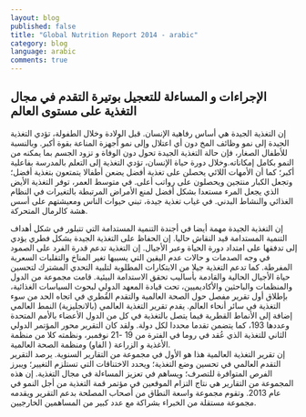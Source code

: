 ```yaml
---
layout: blog
published: false
title: "Global Nutrition Report 2014 - arabic"
category: blog
language: arabic
comments: true
---
```


##  الإجراءات و المساءلة  للتعجيل بوتيرة التقدم في مجال التغذية على مستوى العالم

إن التغذية الجيدة هي أساس رفاهية الإنسان. قبل الولادة وخلال  الطفولة، تؤدي التغذية الجيدة إلى نمو وظائف المخ دون أي اعتلال وإلى نمو أجهزة المناعة بقوة أكبر. وبالنسبة للأطفال الصغار، فإن حالة التغذية الجيدة تحول دون الوفاة و تزود الجسم بما يمكنه من النمو بكامل إمكاناته.وخلال دورة حياة الإنسان، تؤدي التغذية إلى التعلم بالمدرسة بفاعلية أكبر؛ كما أن الأمهات اللائي يحصلن على تغذية أفضل يضعن أطفالا يتمتعون بتغذية أفضل؛ وتجعل الكبار منتجين ويحصلون على رواتب أعلى. في متوسط العمر، توفر التغذية الأيض الذي يجعل المرء مستعدا بشكل أفضل لمنع الأمراض المرتبطة بالتغيرات في النظام الغذائي والنشاط البدني. في غياب تغذية جيدة، تبني حيوات الناس ومعيشتهم على أسس هشة كالرمال المتحركة.  


إن التغذية الجيدة مهمة أيضا في أجندة التنمية المستدامة التي تتبلور في شكل أهداف التنمية المستدامة  قيد النقاش حاليا.  إن الحفاظ على التغذية الجيدة بشكل فطري يؤدي إلى تدفقها على امتداد دورة الحياة وعبر الأجيال. إن  التغذية تدعم قدرة الفرد على الصمود في وجه الصدمات و حالات عدم اليقين التي يسببها تغير المناخ والتقلبات السعرية المفرطة. كما تدعم التغذية جيلا من الابتكارات المطلوبة  لتلبية  التحدي المشترك لتحسين حياة الأجيال الحالية والقادمة بأساليب تحقق الاستدامة البيئية.
قامت مجموعة من الدول والمنظمات والباحثين والأكاديميين، تحت قيادة المعهد الدولي لبحوث السياسات الغذائية، بإطلاق أول تقرير مفصل حول الصحة العالمية والتقدم القُطري في اتجاه  الحد من سوء التغذية في سائر أنحاء العالم.  يقدم تقرير التغذية العالمي (بالانجليزية) النمط العالمي إضافة إلى الأنماط القطرية فيما يتصل بالتغذية في كل من الدول الأعضاء بالأمم المتحدة وعددها 193، كما يتضمن تقدما محددا لكل دولة. ولقد كان التقرير محور المؤتمر الدولي الثاني للتغذية الذي عُقد في روما في الفترة من 19 -21 نوفمبر، ونظمته كلا من منظمة الأغذية  و الزراعة ( الفاو) ومنظمة الصحة العالمية.  
إن تقرير التغذية العالمية هذا هو الأول في مجموعة من التقارير السنوية.  يرصد التقرير التقدم العالمي في تحسين وضع التغذية؛ ويحدد الاختناقات التي تستلزم التغيير؛ ويبرز الفرص المتوافرة للتصرف؛ ويساهم في تعزيز المساءلة في مجال التغذية. إن هذه المجموعة من التقارير هي نتاج التزام الموقعين في مؤتمر قمة التغذية من أجل النمو في عام 2013. وتقوم مجموعة واسعة النطاق من أصحاب المصلحة بدعم التقرير ويقدمه مجموعة مستقلة من الخبراء بشراكة مع عدد كبير من المساهمين الخارجيين.
